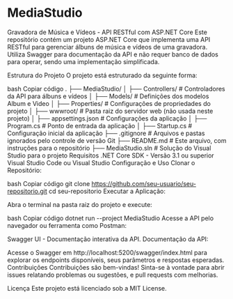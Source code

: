 # MediaStudio
Gravadora de Música e Vídeos - API RESTful com ASP.NET Core
Este repositório contém um projeto ASP.NET Core que implementa uma API RESTful para gerenciar álbuns de música e vídeos de uma gravadora. Utiliza Swagger para documentação da API e não requer banco de dados para operar, sendo uma implementação simplificada.

Estrutura do Projeto
O projeto está estruturado da seguinte forma:

bash
Copiar código
.
├── MediaStudio/
│   ├── Controllers/         # Controladores da API para álbuns e vídeos
│   ├── Models/              # Definições dos modelos Album e Video
│   ├── Properties/          # Configurações de propriedades do projeto
│   ├── wwwroot/             # Pasta raiz do servidor web (não usada neste projeto)
│   ├── appsettings.json     # Configurações da aplicação
│   ├── Program.cs           # Ponto de entrada da aplicação
│   ├── Startup.cs           # Configuração inicial da aplicação
├── .gitignore               # Arquivos e pastas ignorados pelo controle de versão Git
├── README.md                # Este arquivo, com instruções para o repositório
├── MediaStudio.sln          # Solução do Visual Studio para o projeto
Requisitos
.NET Core SDK - Versão 3.1 ou superior
Visual Studio Code ou Visual Studio
Configuração e Uso
Clonar o Repositório:

bash
Copiar código
git clone https://github.com/seu-usuario/seu-repositorio.git
cd seu-repositorio
Executar a Aplicação:

Abra o terminal na pasta raiz do projeto e execute:

bash
Copiar código
dotnet run --project MediaStudio
Acesse a API pelo navegador ou ferramenta como Postman:

Swagger UI - Documentação interativa da API.
Documentação da API:

Acesse o Swagger em http://localhost:5200/swagger/index.html para explorar os endpoints disponíveis, seus parâmetros e respostas esperadas.
Contribuições
Contribuições são bem-vindas! Sinta-se à vontade para abrir issues relatando problemas ou sugestões, e pull requests com melhorias.

Licença
Este projeto está licenciado sob a MIT License.
